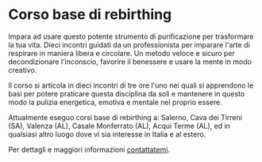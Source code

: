 # Corso base di rebirthing

Impara ad usare questo potente strumento di purificazione per trasformare la tua vita. Dieci incontri guidati da un professionista per imparare l'arte di respirare in maniera libera e circolare. Un metodo veloce e sicuro per decondizionare l'inconscio, favorire il benessere e usare la mente in modo creativo.

Il corso si articola in dieci incontri di tre ore l'uno nei quali si apprendono le basi per potere praticare questa disciplina da soli e mantenere in questo modo la pulizia energetica, emotiva e mentale nel proprio essere.

Attualmente eseguo corsi base di rebirthing a: Salerno, Cava dei Tirreni (SA), Valenza (AL), Casale Monferrato (AL), Acqui Terme (AL), ed in qualsiasi altro luogo dove vi sia interesse in Italia e al estero.

Per dettagli e maggiori informazioni [contattatemi](../contatto).
